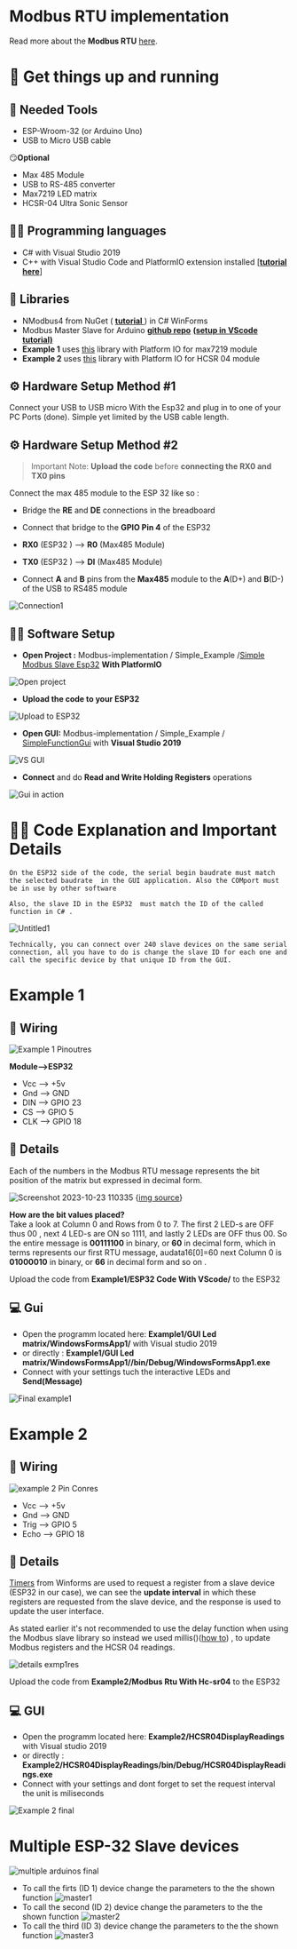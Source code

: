 # Modbus RTU implementation
Read more about the **Modbus RTU** [here](https://ozeki.hu/p_5854-modbus-rtu.html).

# 🏃 Get things up and running

## 🔧 Needed Tools

- ESP-Wroom-32 (or Arduino Uno)
- USB to Micro USB  cable


😏**Optional**

- Max 485 Module
- USB to RS-485 converter
- Max7219 LED matrix
- HCSR-04 Ultra Sonic Sensor

## 👨‍💻 Programming languages
- C# with Visual Studio 2019
-  C++ with Visual Studio Code  and PlatformIO extension installed [[**tutorial here**]](https://randomnerdtutorials.com/vs-code-platformio-ide-esp32-esp8266-arduino/) 

## 📖 Libraries 
- NModbus4 from NuGet ( [**tutorial** ](https://www.youtube.com/watch?v=ohaz_sPLp4Y)) in C# WinForms
- Modbus Master Slave for Arduino [**github repo**](https://github.com/smarmengol/Modbus-Master-Slave-for-Arduino) [**(setup in VScode tutorial)**](https://www.youtube.com/watch?v=EBlHNBNHESQ)
- **Example 1** uses  [this](https://github.com/MajicDesigns/MD_MAX72XX) library with Platform  IO for max7219 module
- **Example 2** uses  [this](https://github.com/gamegine/HCSR04-ultrasonic-sensor-lib) library with Platform  IO for HCSR 04 module


## ⚙️ Hardware Setup Method #1 
Connect your USB to USB micro With the Esp32 and plug in to one of your PC Ports  (done). Simple yet limited by the USB cable length.

## ⚙️ Hardware Setup Method #2 
> Important Note:  **Upload the code** before   **connecting the      RX0 and TX0 pins**

Connect  the max 485 module to the ESP 32 like so :
- Bridge the **RE** and **DE** connections in the breadboard

- Connect that bridge to the **GPIO Pin 4**  of the ESP32

- **RX0** (ESP32  ) --> **R0** (Max485 Module)

- **TX0**  (ESP32 ) -->  **DI**  (Max485 Module)

- Connect **A** and **B** pins from the **Max485** module to the 
**A**(D+) and **B**(D-) of the USB to RS485 module
  
![Connection1](https://github.com/Vistx/Modbus-implementation/assets/123487221/49164148-40c9-432c-93fd-67ecf91ee66f)





## 🧑‍💻 Software Setup 

- **Open Project :**  Modbus-implementation / Simple_Example /[Simple Modbus Slave Esp32](https://github.com/Vistx/Modbus-implementation/tree/main/Simple_Example/Simple%20Modbus%20Slave%20Esp32)  **With PlatformIO**

![Open project](https://github.com/Vistx/Modbus-implementation/assets/123487221/4c54aed1-d1e6-4610-91e6-3c2a24059353)


- **Upload the code to your ESP32**

![Upload to ESP32](https://github.com/Vistx/Modbus-implementation/assets/123487221/a6d447b1-fde5-4d70-a42d-aa768d30496c)

- **Open GUI:** Modbus-implementation / Simple_Example /
[SimpleFunctionGui](https://github.com/Vistx/Modbus-implementation/tree/main/Simple_Example/SimpleFunctionGui) with **Visual Studio 2019**
   
![VS GUI](https://github.com/Vistx/Modbus-implementation/assets/123487221/5d0fecc4-8345-4c1b-8732-4036c656d786)

- **Connect** and do **Read and Write Holding Registers** operations

![Gui in action](https://github.com/Vistx/Modbus-implementation/assets/123487221/041a78f2-7641-451b-b8db-684827c5f5fd)


# 👨‍🏫 Code Explanation and Important Details 
`On the ESP32 side of the code, the serial begin baudrate must match  the selected baudrate  in the GUI application. Also the COMport must be in use by other software `

`Also, the slave ID in the ESP32  must match the ID of the called function in C# .  `

![Untitled1](https://github.com/Vistx/Modbus-implementation/assets/123487221/4d8b92f5-e57a-4f2f-a696-cc858aa7fa39)

 `Technically, you can connect over 240 slave devices on the same serial connection, all you have to do is change the slave ID for each one and call the specific device by that unique ID from the GUI.`






# Example 1

## 🔌 Wiring

![Example 1 Pinoutres](https://github.com/Vistx/Modbus-implementation/assets/123487221/5b3c8281-07c9-421c-b0d4-0dc0064464ef)


**Module-->ESP32**

- Vcc --> +5v
- Gnd --> GND
- DIN --> GPIO 23
- CS --> GPIO 5
- CLK --> GPIO 18


## 🔎 Details
Each of the numbers in the Modbus RTU message represents the bit position of the matrix but expressed in decimal form. 

![Screenshot 2023-10-23 110335](https://github.com/Vistx/Modbus-implementation/assets/123487221/1012993d-7afb-4896-a404-1434d5cf36fc)
{[img source](https://randomnerdtutorials.com/guide-for-8x8-dot-matrix-max7219-with-arduino-pong-game/)}



**How are the bit values placed?** <br />
Take a look at Column 0 and Rows from 0 to 7. The first 2 LED-s are OFF thus 00 , next 4 LED-s are ON so 1111, and lastly 2 LEDs are OFF thus 00.
So the entire message is **00111100** in binary, or **60** in decimal form, which in terms represents our first RTU message, audata16[0]=60 next  Column 0 is **01000010** in binary, or **66** in decimal form and so on .

Upload the code from **Example1/ESP32 Code With VScode/** to the ESP32


## 💻 Gui 

- Open the programm located here:  **Example1/GUI Led matrix/WindowsFormsApp1/**  with Visual studio 2019 </br>
- or directly : **Example1/GUI Led matrix/WindowsFormsApp1//bin/Debug/WindowsFormsApp1.exe**
- Connect with your settings tuch the interactive LEDs  and **Send(Message)**

![Final example1 ](https://github.com/Vistx/Modbus-implementation/assets/123487221/a774abf7-b6ed-4fc3-b4d2-e0216c61cf7c)














# Example 2

## 🔌 Wiring

![example 2 Pin Conres](https://github.com/Vistx/Modbus-implementation/assets/123487221/9142f0b6-ecaa-46fc-87a4-277e93efd6b0)

- Vcc --> +5v
- Gnd --> GND
- Trig --> GPIO 5
- Echo --> GPIO 18

## 🔎 Details 
 [Timers](https://www.youtube.com/watch?v=98c200lL-OY) from Winforms are used to request a register from a slave device (ESP32 in our case), we can see the **update interval** in which these registers are requested from the slave device, and the response is used to update the user interface.    

As stated earlier it's not recommended to use the delay function when using the Modbus slave library so instead we used millis()([how to](https://circuitdigest.com/microcontroller-projects/arduino-multitasking-using-millis-in-arduino#:~:text=To%20use%20the%20millis%28%29,unsigned%20long%20currentMillis%20=%20millis%28%29;)) , to update Modbus registers and the HCSR 04 readings.

![details exmp1res](https://github.com/Vistx/Modbus-implementation/assets/123487221/336a4fd6-2757-47a6-8044-ad2281fa717a)

Upload the code from **Example2/Modbus Rtu With Hc-sr04** to the ESP32

## 💻 GUI
- Open the programm located here:  **Example2/HCSR04DisplayReadings**  with Visual studio 2019 </br>
- or directly : **Example2/HCSR04DisplayReadings/bin/Debug/HCSR04DisplayReadings.exe**
- Connect with your settings and dont forget to set the request interval the unit is miliseconds

![Example 2 final](https://github.com/Vistx/Modbus-implementation/assets/123487221/384db91e-85a9-4fc3-9227-9ff6638f2788)


# Multiple ESP-32 Slave devices
![multiple arduinos final](https://github.com/Vistx/Modbus-implementation/assets/123487221/df9c0212-8ac0-43a1-9560-d0f601613279)

- To call the firts (ID 1) device change the parameters to the the shown function 
![master1](https://github.com/Vistx/Modbus-implementation/assets/123487221/b74be6dd-96c0-45a2-bfed-79861c357c36)
- To call the second (ID 2) device change the parameters to the the shown function
![master2](https://github.com/Vistx/Modbus-implementation/assets/123487221/3c928c67-3aa6-403e-b72c-efc8dc5fa06e)
- To call the third (ID 3) device change the parameters to the the shown function
  ![master3](https://github.com/Vistx/Modbus-implementation/assets/123487221/6121d649-da37-4fb2-b1f8-75a9eb6bc92f)






